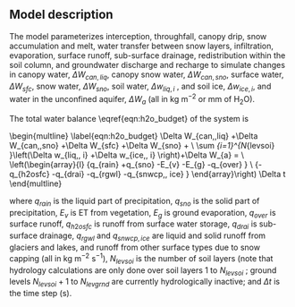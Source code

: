 ## Model description

The model parameterizes interception, throughfall, canopy drip, snow
accumulation and melt, water transfer between snow layers, infiltration,
evaporation, surface runoff, sub-surface drainage, redistribution within
the soil column, and groundwater discharge and recharge to simulate
changes in canopy water, $\Delta W_{can,\,liq}$, canopy snow water,
$\Delta W_{can,\,sno}$, surface water, $\Delta W_{sfc}$,
snow water, $\Delta W_{sno}$, soil water,
$\Delta w_{liq,\, i}$ , and soil ice, $\Delta w_{ice,\, i}$,
and water in the unconfined aquifer, $\Delta W_{a}$  (all in kg
m$^{-2}$ or mm of H$_2$O).

The total water balance \eqref{eqn:h2o_budget} of the system is

\begin{multline}
  \label{eqn:h2o_budget}
  \Delta W_{can,\,liq} +\Delta W_{can,\,sno} +\Delta W_{sfc} +\Delta W_{sno} + \\
      \sum _{i=1}^{N_{levsoi} }\left(\Delta w_{liq,\, i} +\Delta w_{ice,\, i} \right)+\Delta W_{a} = \\
         \left(\begin{array}{l} {q_{rain} +q_{sno} -E_{v} -E_{g} -q_{over} } \\ 
         {-q_{h2osfc} -q_{drai} -q_{rgwl} -q_{snwcp,\, ice} } \end{array}\right) \Delta t
\end{multline}

where $q_{rain}$  is the liquid part of precipitation,
$q_{sno}$  is the solid part of precipitation,
$E_{v}$  is ET from vegetation,
$E_{g}$  is ground evaporation,
$q_{over}$  is surface runoff,
$q_{h2osfc}$  is runoff from surface water storage,
$q_{drai}$  is sub-surface drainage,
$q_{rgwl}$  and
$q_{snwcp,ice}$  are liquid and solid runoff from glaciers and lakes, and runoff from other surface types
due to snow capping
(all in kg m$^{-2}$ s$^{-1}$), $N_{levsoi}$  is the number of soil layers
(note that hydrology calculations are only done over soil layers 1 to
$N_{levsoi}$ ; ground levels $N_{levsoi} +1$ to
$N_{levgrnd}$ are currently hydrologically inactive;
and $\Delta t$ is the time step (s).

